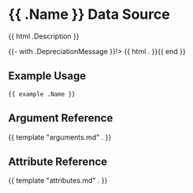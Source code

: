 # {{ .Name }} Data Source

{{ html .Description }}

{{- with .DepreciationMessage }}!> {{ html . }}{{ end }}

## Example Usage

```hcl
{{ example .Name }}
```

## Argument Reference

{{ template "arguments.md" . }}

## Attribute Reference

{{ template "attributes.md" . }}
